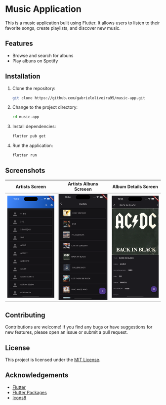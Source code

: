 # Music Application

This is a music application built using Flutter. It allows users to listen to their favorite songs, create playlists, and discover new music.

## Features

- Browse and search for albuns
- Play albuns on Spotify

## Installation

1. Clone the repository:

    ```bash
    git clone https://github.com/gabrieloliveira95/music-app.git
    ```

2. Change to the project directory:

    ```bash
    cd music-app
    ```

3. Install dependencies:

    ```bash
    flutter pub get
    ```

4. Run the application:

    ```bash
    flutter run
    ```

## Screenshots

Artists Screen            |  Artists Albuns Screeen          |  Album Details Screen
:-------------------------:|:-------------------------:| :-------------------------:
![](screenshots/screenshot1.png)  |  ![](screenshots/screenshot2.png) | ![](screenshots/screenshot3.png)

## Contributing

Contributions are welcome! If you find any bugs or have suggestions for new features, please open an issue or submit a pull request.

## License

This project is licensed under the [MIT License](LICENSE).

## Acknowledgements

- [Flutter](https://flutter.dev/)
- [Flutter Packages](https://pub.dev/flutter/packages)
- [Icons8](https://icons8.com/)

